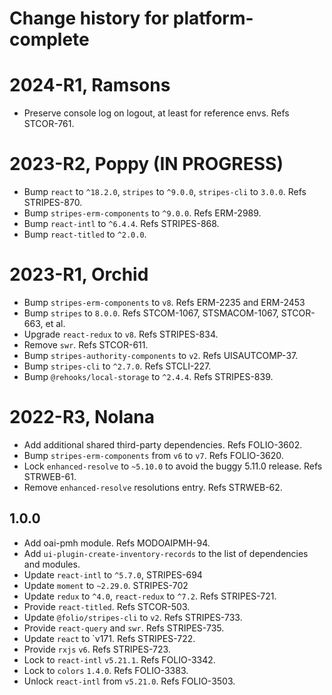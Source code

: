 # Change history for platform-complete

# 2024-R1, Ramsons

* Preserve console log on logout, at least for reference envs. Refs STCOR-761.

# 2023-R2, Poppy (IN PROGRESS)

* Bump `react` to `^18.2.0`, `stripes` to `^9.0.0`, `stripes-cli` to `3.0.0`. Refs STRIPES-870.
* Bump `stripes-erm-components` to `^9.0.0`. Refs ERM-2989.
* Bump `react-intl` to `^6.4.4`. Refs STRIPES-868.
* Bump `react-titled` to `^2.0.0`.

# 2023-R1, Orchid

* Bump `stripes-erm-components` to `v8`. Refs ERM-2235 and ERM-2453
* Bump `stripes` to `8.0.0`. Refs STCOM-1067, STSMACOM-1067, STCOR-663, et al.
* Upgrade `react-redux` to `v8`. Refs STRIPES-834.
* Remove `swr`. Refs STCOR-611.
* Bump `stripes-authority-components` to `v2`. Refs UISAUTCOMP-37.
* Bump `stripes-cli` to `^2.7.0`. Refs STCLI-227.
* Bump `@rehooks/local-storage` to `^2.4.4`. Refs STRIPES-839.

# 2022-R3, Nolana

* Add additional shared third-party dependencies. Refs FOLIO-3602.
* Bump `stripes-erm-components` from `v6` to `v7`. Refs FOLIO-3620.
* Lock `enhanced-resolve` to `~5.10.0` to avoid the buggy 5.11.0 release. Refs STRWEB-61.
* Remove `enhanced-resolve` resolutions entry. Refs STRWEB-62.

## 1.0.0
* Add oai-pmh module. Refs MODOAIPMH-94.
* Add `ui-plugin-create-inventory-records` to the list of dependencies and modules.
* Update `react-intl` to `^5.7.0`, STRIPES-694
* Update `moment` to `~2.29.0`. STRIPES-702
* Update `redux` to `^4.0`, `react-redux` to `^7.2`. Refs STRIPES-721.
* Provide `react-titled`. Refs STCOR-503.
* Update `@folio/stripes-cli` to `v2`. Refs STRIPES-733.
* Provide `react-query` and `swr`. Refs STRIPES-735.
* Update `react` to `v171. Refs STRIPES-722.
* Provide `rxjs` `v6`. Refs STRIPES-723.
* Lock to `react-intl` `v5.21.1`. Refs FOLIO-3342.
* Lock to `colors` `1.4.0`. Refs FOLIO-3383.
* Unlock `react-intl` from `v5.21.0`. Refs FOLIO-3503.
